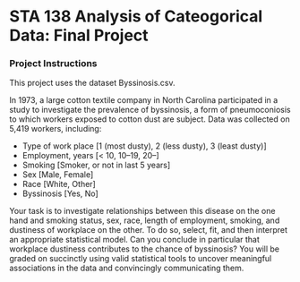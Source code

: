 # STA 138 Analysis of Cateogorical Data: Final Project

### Project Instructions
This project uses the dataset Byssinosis.csv.

In 1973, a large cotton textile company in North Carolina participated in a study to investigate the prevalence of byssinosis, a form of pneumoconiosis to which workers exposed to cotton dust are subject. Data was collected on 5,419 workers, including:

* Type of work place [1 (most dusty), 2 (less dusty), 3 (least dusty)]
* Employment, years [< 10, 10–19, 20–]
* Smoking [Smoker, or not in last 5 years]
* Sex [Male, Female]
* Race [White, Other]
* Byssinosis [Yes, No]

Your task is to investigate relationships between this disease on the one hand and smoking status, sex, race, length of
employment, smoking, and dustiness of workplace on the other. To do so, select, fit, and then interpret an appropriate
statistical model. Can you conclude in particular that workplace dustiness contributes to the chance of byssinosis? You
will be graded on succinctly using valid statistical tools to uncover meaningful associations in the data and convincingly
communicating them.
